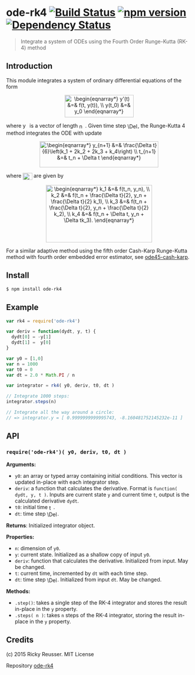 # ode-rk4 [![Build Status](https://travis-ci.org/scijs/ode-rk4.svg)](https://travis-ci.org/scijs/ode-rk4) [![npm version](https://badge.fury.io/js/ode-rk4.svg)](http://badge.fury.io/js/ode-rk4) [![Dependency Status](https://david-dm.org/scijs/ode-rk4.svg)](https://david-dm.org/scijs/ode-rk4)

> Integrate a system of ODEs using the Fourth Order Runge-Kutta (RK-4) method


## Introduction

This module integrates a system of ordinary differential equations of the form

<p align="center"><img alt="&bsol;begin&lcub;eqnarray&midast;&rcub; y&apos;&lpar;t&rpar; &amp;&equals;&amp; f&lpar;t&comma; y&lpar;t&rpar;&rpar;&comma; &bsol;&bsol; y&lpar;t&lowbar;0&rpar; &amp;&equals;&amp; y&lowbar;0 &bsol;end&lcub;eqnarray&midast;&rcub;" valign="middle" src="docs/images/begineqnarray-yt-ft-yt-yt_0-y_0-endeqnarray-0298eae3db.png" width="187" height="61"></p>

where <img alt="y" valign="middle" src="docs/images/y-720f311276.png" width="14.5" height="20"> is a vector of length <img alt="n" valign="middle" src="docs/images/n-9baedbc330.png" width="16" height="16">. Given time step <img alt="&bsol;Delta t" valign="middle" src="docs/images/delta-t-a20a5fe4f2.png" width="28" height="16">, the Runge-Kutta 4 method integrates the ODE with update

<p align="center"><img alt="&bsol;begin&lcub;eqnarray&midast;&rcub; y&lowbar;&lcub;n&plus;1&rcub; &amp;&equals;&amp; &bsol;frac&lcub;&bsol;Delta t&rcub;&lcub;6&rcub;&bsol;left&lpar;k&lowbar;1 &plus; 2k&lowbar;2 &plus; 2k&lowbar;3 &plus; k&lowbar;4&bsol;right&rpar; &bsol;&bsol; t&lowbar;&lcub;n&plus;1&rcub; &amp;&equals;&amp; t&lowbar;n &plus; &bsol;Delta t &bsol;end&lcub;eqnarray&midast;&rcub;" valign="middle" src="docs/images/begineqnarray-y_n1-fracdelta-t6leftk_1-2k_2-2-41157480a7.png" width="321.5" height="71"></p>
where <img alt="k&lowbar;n" valign="middle" src="docs/images/k_n-d413726dee.png" width="25.5" height="19"> are given by
<p align="center"><img alt="&bsol;begin&lcub;eqnarray&midast;&rcub; k&lowbar;1 &amp;&equals;&amp; f&lpar;t&lowbar;n&comma; y&lowbar;n&rpar;&comma; &bsol;&bsol; k&lowbar;2 &amp;&equals;&amp; f&lpar;t&lowbar;n &plus; &bsol;frac&lcub;&bsol;Delta t&rcub;&lcub;2&rcub;&comma; y&lowbar;n &plus; &bsol;frac&lcub;&bsol;Delta t&rcub;&lcub;2&rcub; k&lowbar;1&rpar;&comma; &bsol;&bsol; k&lowbar;3 &amp;&equals;&amp; f&lpar;t&lowbar;n &plus; &bsol;frac&lcub;&bsol;Delta t&rcub;&lcub;2&rcub;&comma; y&lowbar;n &plus; &bsol;frac&lcub;&bsol;Delta t&rcub;&lcub;2&rcub; k&lowbar;2&rpar;&comma; &bsol;&bsol; k&lowbar;4 &amp;&equals;&amp; f&lpar;t&lowbar;n &plus; &bsol;Delta t&comma; y&lowbar;n &plus; &bsol;Delta tk&lowbar;3&rpar;&period;  &bsol;end&lcub;eqnarray&midast;&rcub;" valign="middle" src="docs/images/begineqnarray-k_1-ft_n-y_n-k_2-ft_n-fracdelta-35d808c6ef.png" width="288" height="156.5"></p>

For a similar adaptive method using the fifth order Cash-Karp Runge-Kutta method with fourth order embedded error estimator, see [ode45-cash-karp](https://github.com/scijs/ode45-cash-karp).

## Install

```bash
$ npm install ode-rk4
```

## Example

```javascript
var rk4 = require('ode-rk4')

var deriv = function(dydt, y, t) {
  dydt[0] = -y[1]
  dydt[1] =  y[0]
}

var y0 = [1,0]
var n = 1000
var t0 = 0
var dt = 2.0 * Math.PI / n

var integrator = rk4( y0, deriv, t0, dt )

// Integrate 1000 steps:
integrator.steps(n)

// Integrate all the way around a circle:
// => integrator.y = [ 0.9999999999995743, -8.160481752145232e-11 ]
```



## API

### `require('ode-rk4')( y0, deriv, t0, dt )`
**Arguments:**
- `y0`: an array or typed array containing initial conditions. This vector is updated in-place with each integrator step.
- `deriv`: a function that calculates the derivative. Format is `function( dydt, y, t )`. Inputs are current state `y` and current time `t`, output is the calculated derivative `dydt`.
- `t0`: initial time <img alt="t" valign="middle" src="docs/images/t-fc93da6f4d.png" width="11.5" height="16">.
- `dt`: time step <img alt="&bsol;Delta t" valign="middle" src="docs/images/delta-t-a20a5fe4f2.png" width="28" height="16">.

**Returns**:
Initialized integrator object.

**Properties:**
- `n`: dimension of `y0`.
- `y`: current state. Initialized as a shallow copy of input `y0`.
- `deriv`: function that calculates the derivative. Initialized from input. May be changed.
- `t`: current time, incremented by `dt` with each time step.
- `dt`: time step <img alt="&bsol;Delta t" valign="middle" src="docs/images/delta-t-a20a5fe4f2.png" width="28" height="16">. Initialized from input `dt`. May be changed.

**Methods:**
- `.step()`: takes a single step of the RK-4 integrator and stores the result in-place in the `y` property.
- `.steps( n )`: takes `n` steps of the RK-4 integrator, storing the result in-place in the `y` property.

## Credits

(c) 2015 Ricky Reusser. MIT License

Repository [ode-rk4](https://github.com/scijs/ode-rk4)